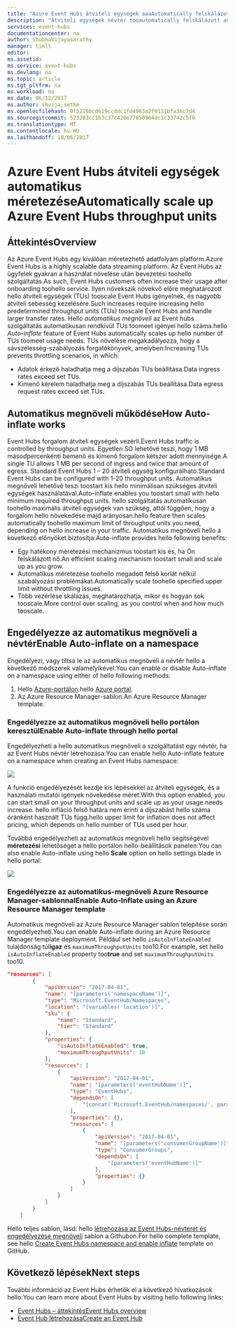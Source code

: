 ```yaml
---
title: "Azure Event Hubs átviteli egységek aaaAutomatically felskálázott |} Microsoft Docs"
description: "Átviteli egységek névtér tooautomatically felskálázott automatikus megnöveli engedélyezése"
services: event-hubs
documentationcenter: na
author: ShubhaVijayasarathy
manager: timlt
editor: 
ms.assetid: 
ms.service: event-hubs
ms.devlang: na
ms.topic: article
ms.tgt_pltfrm: na
ms.workload: na
ms.date: 06/12/2017
ms.author: shvija;sethm
ms.openlocfilehash: 0f5216bcd619ccddc1fd4063a2f0131bfa36c7d4
ms.sourcegitcommit: 523283cc1b3c37c428e77850964dc1c33742c5f0
ms.translationtype: MT
ms.contentlocale: hu-HU
ms.lasthandoff: 10/06/2017
---
```

# <a name="automatically-scale-up-azure-event-hubs-throughput-units"></a><span data-ttu-id="7e6f6-103">Azure Event Hubs átviteli egységek automatikus méretezése</span><span class="sxs-lookup"><span data-stu-id="7e6f6-103">Automatically scale up Azure Event Hubs throughput units</span></span>

## <a name="overview"></a><span data-ttu-id="7e6f6-104">Áttekintés</span><span class="sxs-lookup"><span data-stu-id="7e6f6-104">Overview</span></span>

<span data-ttu-id="7e6f6-105">Az Azure Event Hubs egy kiválóan méretezhető adatfolyam platform.</span><span class="sxs-lookup"><span data-stu-id="7e6f6-105">Azure Event Hubs is a highly scalable data streaming platform.</span></span> <span data-ttu-id="7e6f6-106">Az Event Hubs az ügyfelek gyakran a használat növelése után bevezetési toohello szolgáltatás.</span><span class="sxs-lookup"><span data-stu-id="7e6f6-106">As such, Event Hubs customers often increase their usage after onboarding toohello service.</span></span> <span data-ttu-id="7e6f6-107">Ilyen növekszik növekvő előre meghatározott hello átviteli egységek (TUs) tooscale Event Hubs igényelnek, és nagyobb átviteli sebesség kezelésére.</span><span class="sxs-lookup"><span data-stu-id="7e6f6-107">Such increases require increasing hello predetermined throughput units (TUs) tooscale Event Hubs and handle larger transfer rates.</span></span> <span data-ttu-id="7e6f6-108">Hello *automatikus megnöveli* az Event hubs szolgáltatás automatikusan rendkívül TUs toomeet igényei hello száma.</span><span class="sxs-lookup"><span data-stu-id="7e6f6-108">hello *Auto-inflate* feature of Event Hubs automatically scales up hello number of TUs toomeet usage needs.</span></span> <span data-ttu-id="7e6f6-109">TUs növelése megakadályozza, hogy a sávszélesség-szabályozás forgatókönyvek, amelyben:</span><span class="sxs-lookup"><span data-stu-id="7e6f6-109">Increasing TUs prevents throttling scenarios, in which:</span></span>

* <span data-ttu-id="7e6f6-110">Adatok érkező haladhatja meg a díjszabás TUs beállítása.</span><span class="sxs-lookup"><span data-stu-id="7e6f6-110">Data ingress rates exceed set TUs.</span></span>
* <span data-ttu-id="7e6f6-111">Kimenő kérelem haladhatja meg a díjszabás TUs beállítása.</span><span class="sxs-lookup"><span data-stu-id="7e6f6-111">Data egress request rates exceed set TUs.</span></span>

## <a name="how-auto-inflate-works"></a><span data-ttu-id="7e6f6-112">Automatikus megnöveli működése</span><span class="sxs-lookup"><span data-stu-id="7e6f6-112">How Auto-inflate works</span></span>

<span data-ttu-id="7e6f6-113">Event Hubs forgalom átviteli egységek vezérli.</span><span class="sxs-lookup"><span data-stu-id="7e6f6-113">Event Hubs traffic is controlled by throughput units.</span></span> <span data-ttu-id="7e6f6-114">Egyetlen SO lehetővé teszi, hogy 1 MB másodpercenkénti bemenő és kimenő forgalom kétszer adott mennyisége.</span><span class="sxs-lookup"><span data-stu-id="7e6f6-114">A single TU allows 1 MB per second of ingress and twice that amount of egress.</span></span> <span data-ttu-id="7e6f6-115">Standard Event Hubs 1 – 20 átviteli egység konfigurálható.</span><span class="sxs-lookup"><span data-stu-id="7e6f6-115">Standard Event Hubs can be configured with 1-20 throughput units.</span></span> <span data-ttu-id="7e6f6-116">Automatikus megnöveli lehetővé teszi toostart kis hello minimálisan szükséges átviteli egységek használatával.</span><span class="sxs-lookup"><span data-stu-id="7e6f6-116">Auto-inflate enables you toostart small with hello minimum required throughput units.</span></span> <span data-ttu-id="7e6f6-117">hello szolgáltatás automatikusan toohello maximális átviteli egységek van szükség, attól függően, hogy a forgalom hello növekedése majd arányosan.</span><span class="sxs-lookup"><span data-stu-id="7e6f6-117">hello feature then scales automatically toohello maximum limit of throughput units you need, depending on hello increase in your traffic.</span></span> <span data-ttu-id="7e6f6-118">Automatikus megnöveli hello a következő előnyöket biztosítja:</span><span class="sxs-lookup"><span data-stu-id="7e6f6-118">Auto-inflate provides hello following benefits:</span></span>

- <span data-ttu-id="7e6f6-119">Egy hatékony méretezési mechanizmus toostart kis és, ha Ön felskálázott nő.</span><span class="sxs-lookup"><span data-stu-id="7e6f6-119">An efficient scaling mechanism toostart small and scale up as you grow.</span></span>
- <span data-ttu-id="7e6f6-120">Automatikus méretezése toohello megadott felső korlát nélkül szabályozási problémákat.</span><span class="sxs-lookup"><span data-stu-id="7e6f6-120">Automatically scale toohello specified upper limit without throttling issues.</span></span>
- <span data-ttu-id="7e6f6-121">Több vezérlése skálázás, meghatározhatja, mikor és hogyan sok tooscale.</span><span class="sxs-lookup"><span data-stu-id="7e6f6-121">More control over scaling, as you control when and how much tooscale.</span></span>

## <a name="enable-auto-inflate-on-a-namespace"></a><span data-ttu-id="7e6f6-122">Engedélyezze az automatikus megnöveli a névtér</span><span class="sxs-lookup"><span data-stu-id="7e6f6-122">Enable Auto-inflate on a namespace</span></span>

<span data-ttu-id="7e6f6-123">Engedélyezi, vagy tiltsa le az automatikus megnöveli a névtér hello a következő módszerek valamelyikével:</span><span class="sxs-lookup"><span data-stu-id="7e6f6-123">You can enable or disable Auto-inflate on a namespace using either of hello following methods:</span></span>

1. <span data-ttu-id="7e6f6-124">Hello [Azure-portálon](https://portal.azure.com).</span><span class="sxs-lookup"><span data-stu-id="7e6f6-124">hello [Azure portal](https://portal.azure.com).</span></span>
2. <span data-ttu-id="7e6f6-125">Az Azure Resource Manager-sablon.</span><span class="sxs-lookup"><span data-stu-id="7e6f6-125">An Azure Resource Manager template.</span></span>

### <a name="enable-auto-inflate-through-hello-portal"></a><span data-ttu-id="7e6f6-126">Engedélyezze az automatikus megnöveli hello portálon keresztül</span><span class="sxs-lookup"><span data-stu-id="7e6f6-126">Enable Auto-inflate through hello portal</span></span>

<span data-ttu-id="7e6f6-127">Engedélyezheti a hello automatikus megnöveli a szolgáltatást egy névtér, ha az Event Hubs névtér létrehozása:</span><span class="sxs-lookup"><span data-stu-id="7e6f6-127">You can enable hello Auto-inflate feature on a namespace when creating an Event Hubs namespace:</span></span>
 
![](./media/event-hubs-auto-inflate/event-hubs-auto-inflate1.png)

<span data-ttu-id="7e6f6-128">A funkció engedélyezését kezdje kis lépésekkel az átviteli egységek, és a használati mutatói igények növekedése méret.</span><span class="sxs-lookup"><span data-stu-id="7e6f6-128">With this option enabled, you can start small on your throughput units and scale up as your usage needs increase.</span></span> <span data-ttu-id="7e6f6-129">hello infláció felső határa nem érinti a díjszabást hello száma óránként használt TUs függ.</span><span class="sxs-lookup"><span data-stu-id="7e6f6-129">hello upper limit for inflation does not affect pricing, which depends on hello number of TUs used per hour.</span></span>

<span data-ttu-id="7e6f6-130">Továbbá engedélyezheti az automatikus megnöveli hello segítségével **méretezési** lehetőséget a hello portálon hello-beállítások panelen:</span><span class="sxs-lookup"><span data-stu-id="7e6f6-130">You can also enable Auto-inflate using hello **Scale** option on hello settings blade in hello portal:</span></span>
 
![](./media/event-hubs-auto-inflate/event-hubs-auto-inflate2.png)

### <a name="enable-auto-inflate-using-an-azure-resource-manager-template"></a><span data-ttu-id="7e6f6-131">Engedélyezze az automatikus-megnöveli Azure Resource Manager-sablonnal</span><span class="sxs-lookup"><span data-stu-id="7e6f6-131">Enable Auto-Inflate using an Azure Resource Manager template</span></span>

<span data-ttu-id="7e6f6-132">Automatikus megnöveli az Azure Resource Manager sablon telepítése során engedélyezheti.</span><span class="sxs-lookup"><span data-stu-id="7e6f6-132">You can enable Auto-inflate during an Azure Resource Manager template deployment.</span></span> <span data-ttu-id="7e6f6-133">Például set hello `isAutoInflateEnabled` tulajdonság túl**igaz** és `maximumThroughputUnits` too10.</span><span class="sxs-lookup"><span data-stu-id="7e6f6-133">For example, set hello `isAutoInflateEnabled` property too**true** and set `maximumThroughputUnits` too10.</span></span>

```json
"resources": [
        {
            "apiVersion": "2017-04-01",
            "name": "[parameters('namespaceName')]",
            "type": "Microsoft.EventHub/Namespaces",
            "location": "[variables('location')]",
            "sku": {
                "name": "Standard",
                "tier": "Standard"
            },
            "properties": {
                "isAutoInflateEnabled": true,
                "maximumThroughputUnits": 10
            },
            "resources": [
                {
                    "apiVersion": "2017-04-01",
                    "name": "[parameters('eventHubName')]",
                    "type": "EventHubs",
                    "dependsOn": [
                        "[concat('Microsoft.EventHub/namespaces/', parameters('namespaceName'))]"
                    ],
                    "properties": {},
                    "resources": [
                        {
                            "apiVersion": "2017-04-01",
                            "name": "[parameters('consumerGroupName')]",
                            "type": "ConsumerGroups",
                            "dependsOn": [
                                "[parameters('eventHubName')]"
                            ],
                            "properties": {}
                        }
                    ]
                }
            ]
        }
    ]
```

<span data-ttu-id="7e6f6-134">Hello teljes sablon, lásd: hello [létrehozása az Event Hubs-névteret és engedélyezése megnöveli](https://github.com/Azure/azure-quickstart-templates/tree/master/201-eventhubs-create-namespace-and-enable-inflate) sablon a Githubon.</span><span class="sxs-lookup"><span data-stu-id="7e6f6-134">For hello complete template, see hello [Create Event Hubs namespace and enable inflate](https://github.com/Azure/azure-quickstart-templates/tree/master/201-eventhubs-create-namespace-and-enable-inflate) template on GitHub.</span></span>

## <a name="next-steps"></a><span data-ttu-id="7e6f6-135">Következő lépések</span><span class="sxs-lookup"><span data-stu-id="7e6f6-135">Next steps</span></span>

<span data-ttu-id="7e6f6-136">További információ az Event Hubs érhetők el a következő hivatkozások hello:</span><span class="sxs-lookup"><span data-stu-id="7e6f6-136">You can learn more about Event Hubs by visiting hello following links:</span></span>

* [<span data-ttu-id="7e6f6-137">Event Hubs – áttekintés</span><span class="sxs-lookup"><span data-stu-id="7e6f6-137">Event Hubs overview</span></span>](event-hubs-what-is-event-hubs.md)
* [<span data-ttu-id="7e6f6-138">Event Hub létrehozása</span><span class="sxs-lookup"><span data-stu-id="7e6f6-138">Create an Event Hub</span></span>](event-hubs-create.md)

